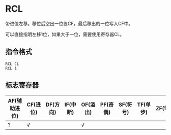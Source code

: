 # RCL

带进位左移。移位后空出一位置CF，最后移出的一位写入CF中。

可以直接指明左移1位，如果大于一位，需要使用寄存器CL。

## 指令格式
```
RCL CL
RCL 1
```

## 标志寄存器
| AF(辅助进位) | CF(进位) | DF(方向) | IF(中断) | OF(溢出) | PF(奇偶) | SF(符号) | TF(单步) | ZF(零) |
|---|---|---|---|---|---|---|---|---|
| ? | √ |  |  | √ | | |  | |
